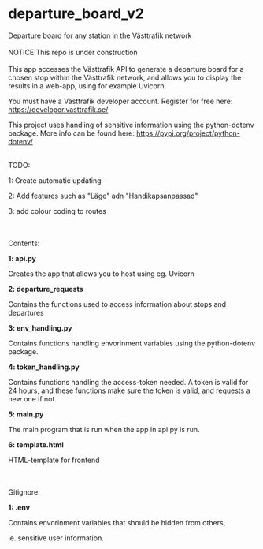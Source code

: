 # departure_board_v2

Departure board for any station in the Västtrafik network
<br><br>
NOTICE:This repo is under construction
<br><br>
This app accesses the Västtrafik API to generate a departure board for a chosen stop within the Västtrafik network, and allows you to display the results in a web-app, using for example Uvicorn.<p>
You must have a Västtrafik developer account. Register for free here: https://developer.vasttrafik.se/<p>
This project uses handling of sensitive information using the python-dotenv package.
More info can be found here: https://pypi.org/project/python-dotenv/<p>
<br>
TODO:<p>
~~1: Create automatic updating~~<p>
2: Add features such as "Läge" adn "Handikapsanpassad"<p>
3: add colour coding to routes<p>
<br><br>
Contents:<p>
**1: api.py<p>**
Creates the app that allows you to host using eg. Uvicorn<p>
**2: departure_requests<p>**
Contains the functions used to access information about stops and departures<p>
**3: env_handling.py<p>**
Contains functions handling envorinment variables using the python-dotenv package.<p>
**4: token_handling.py<p>**
Contains functions handling the access-token needed. A token is valid for 24 hours, and these functions make sure the token is valid, and requests a new one if not.<p>
**5: main.py<p>**
The main program that is run when the app in api.py is run.<p>
**6: template.html<p>**
HTML-template for frontend<p>
<br><br>
Gitignore:<p>
**1: .env<p>**
Contains envorinment variables that should be hidden from others, <p>
ie. sensitive user information.<p>
